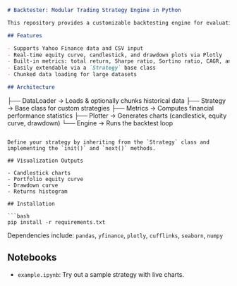 ```markdown
# Backtester: Modular Trading Strategy Engine in Python

This repository provides a customizable backtesting engine for evaluating algorithmic trading strategies using historical financial data. It supports real-time portfolio tracking, custom strategy logic, visualizations, and performance metrics.

## Features

- Supports Yahoo Finance data and CSV input  
- Real-time equity curve, candlestick, and drawdown plots via Plotly  
- Built-in metrics: total return, Sharpe ratio, Sortino ratio, CAGR, and maximum drawdown  
- Easily extendable via a `Strategy` base class  
- Chunked data loading for large datasets

## Architecture

```

├── DataLoader      → Loads & optionally chunks historical data
├── Strategy        → Base class for custom strategies
├── Metrics         → Computes financial performance statistics
├── Plotter         → Generates charts (candlestick, equity curve, drawdown)
└── Engine          → Runs the backtest loop

````

Define your strategy by inheriting from the `Strategy` class and implementing the `init()` and `next()` methods.

## Visualization Outputs

- Candlestick charts  
- Portfolio equity curve  
- Drawdown curve  
- Returns histogram

## Installation

```bash
pip install -r requirements.txt
````

Dependencies include: `pandas`, `yfinance`, `plotly`, `cufflinks`, `seaborn`, `numpy`

## Notebooks

* `example.ipynb`: Try out a sample strategy with live charts.
